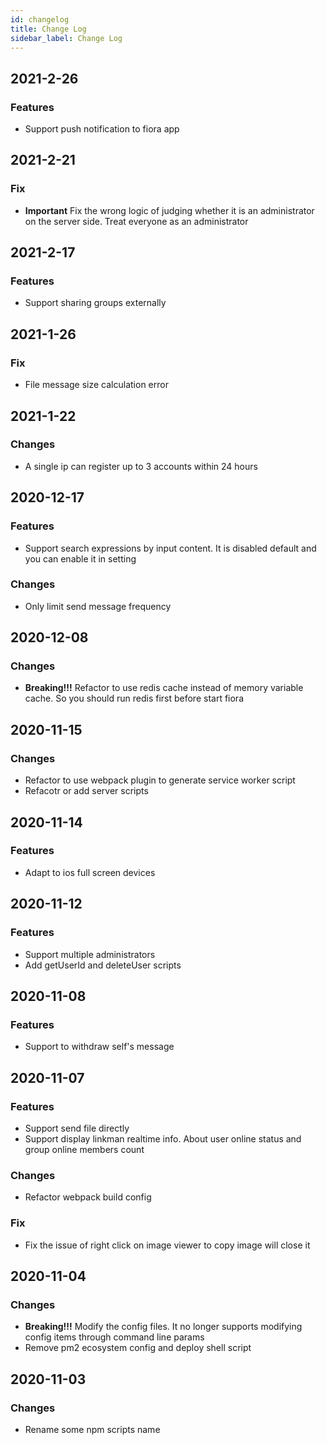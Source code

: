 ```yaml
---
id: changelog
title: Change Log
sidebar_label: Change Log
---
```


## 2021-2-26
### Features
- Support push notification to fiora app


## 2021-2-21
### Fix
- **Important** Fix the wrong logic of judging whether it is an administrator on the server side. Treat everyone as an administrator


## 2021-2-17
### Features
- Support sharing groups externally


## 2021-1-26

### Fix
- File message size calculation error

## 2021-1-22

### Changes

-   A single ip can register up to 3 accounts within 24 hours

## 2020-12-17

### Features

-   Support search expressions by input content. It is disabled default and you can enable it in setting

### Changes

-   Only limit send message frequency

## 2020-12-08

### Changes

-   **Breaking!!!** Refactor to use redis cache instead of memory variable cache. So you should run redis first before start fiora

## 2020-11-15

### Changes

-   Refactor to use webpack plugin to generate service worker script
-   Refacotr or add server scripts

## 2020-11-14

### Features

-   Adapt to ios full screen devices

## 2020-11-12

### Features

-   Support multiple administrators
-   Add getUserId and deleteUser scripts

## 2020-11-08

### Features

-   Support to withdraw self's message

## 2020-11-07

### Features

-   Support send file directly
-   Support display linkman realtime info. About user online status and group online members count

### Changes

-   Refactor webpack build config

### Fix

-   Fix the issue of right click on image viewer to copy image will close it

## 2020-11-04

### Changes

-   **Breaking!!!** Modify the config files. It no longer supports modifying config items through command line params
-   Remove pm2 ecosystem config and deploy shell script

## 2020-11-03

### Changes

-   Rename some npm scripts name
